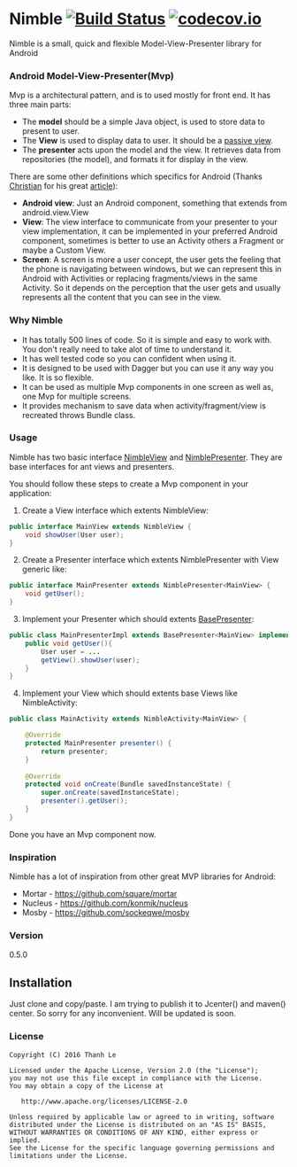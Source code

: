 # Nimble [![Build Status](https://travis-ci.org/lenguyenthanh/nimble.svg?branch=master)](https://travis-ci.org/lenguyenthanh/nimble) [![codecov.io](https://codecov.io/github/lenguyenthanh/nimble/coverage.svg?branch=master)](https://codecov.io/github/lenguyenthanh/nimble?branch=master)

Nimble is a small, quick and flexible Model-View-Presenter library for Android

### Android Model-View-Presenter(Mvp)
Mvp is a architectural pattern, and is to used mostly for front end. It has three main parts:
* The **model** should be a simple Java object, is used to store data to present to user.
* The **View** is used to display data to user. It should be a [passive view](http://martinfowler.com/eaaDev/PassiveScreen.html).
* The **presenter** acts upon the model and the view. It retrieves data from repositories (the model), and formats it for display in the view.

There are some other definitions which specifics for Android (Thanks [Christian](https://twitter.com/panavtec) for his great [article](http://panavtec.me/modeling-presentation-layer/)):
* **Android view**: Just an Android component, something that extends from android.view.View
* **View**: The view interface to communicate from your presenter to your view implementation, it can be implemented in your preferred Android component, sometimes is better to use an Activity others a Fragment or maybe a Custom View.
* **Screen**: A screen is more a user concept, the user gets the feeling that the phone is navigating between windows, but we can represent this in Android with Activities or replacing fragments/views in the same Activity. So it depends on the perception that the user gets and usually represents all the content that you can see in the view.

### Why Nimble
* It has totally 500 lines of code. So it is simple and easy to work with. You don't really need to take alot of time to understand it.
* It has well tested code so you can confident when using it.
* It is designed to be used with Dagger but you can use it any way you like. It is so flexible.
* It can be used as multiple Mvp components in one screen as well as, one Mvp for multiple screens.
* It provides mechanism to save data when activity/fragment/view is recreated throws Bundle class.

### Usage
Nimble has two basic interface [NimbleView](https://github.com/lenguyenthanh/nimble/blob/master/nimble-core/src/main/java/com/lenguyenthanh/nimble/NimbleView.java) and [NimblePresenter](https://github.com/lenguyenthanh/nimble/blob/master/nimble-core/src/main/java/com/lenguyenthanh/nimble/NimblePresenter.java). They are base interfaces for ant views and presenters.

You should follow these steps to create a Mvp component in your application:
1.  Create a View interface which extents NimbleView:
```java
public interface MainView extends NimbleView {
    void showUser(User user);
}
```
2.  Create a Presenter interface which extents NimblePresenter with View generic like:
```java
public interface MainPresenter extends NimblePresenter<MainView> {
    void getUser();
}
```
3.  Implement your Presenter which should extents [BasePresenter](https://github.com/lenguyenthanh/nimble/blob/master/nimble-core/src/main/java/com/lenguyenthanh/nimble/BasePresenter.java):
```java
public class MainPresenterImpl extends BasePresenter<MainView> implements MainPresenter {
    public void getUser(){
        User user = ...
        getView().showUser(user);
    }
}
```
4. Implement your View which should extents base Views like NimbleActivity:
```java
public class MainActivity extends NimbleActivity<MainView> {

    @Override
    protected MainPresenter presenter() {
        return presenter;
    }
    
    @Override
    protected void onCreate(Bundle savedInstanceState) {
        super.onCreate(savedInstanceState);
        presenter().getUser();
    }
}
```

Done you have an Mvp component now.

### Inspiration

Nimble has a lot of inspiration from other great MVP libraries for Android:

* Mortar - https://github.com/square/mortar
* Nucleus - https://github.com/konmik/nucleus
* Mosby - https://github.com/sockeqwe/mosby

### Version
0.5.0

## Installation
Just clone and copy/paste. I am trying to publish it to Jcenter() and maven() center. So sorry for any inconvenient. Will be updated is soon.

### License

    Copyright (C) 2016 Thanh Le

    Licensed under the Apache License, Version 2.0 (the "License");
    you may not use this file except in compliance with the License.
    You may obtain a copy of the License at

       http://www.apache.org/licenses/LICENSE-2.0

    Unless required by applicable law or agreed to in writing, software
    distributed under the License is distributed on an "AS IS" BASIS,
    WITHOUT WARRANTIES OR CONDITIONS OF ANY KIND, either express or implied.
    See the License for the specific language governing permissions and
    limitations under the License.
